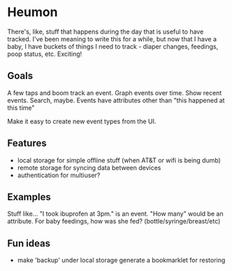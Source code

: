# Heumon

There's, like, stuff that happens during the day that is useful to have
tracked. I've been meaning to write this for a while, but now that I have a
baby, I have buckets of things I need to track - diaper changes, feedings, poop
status, etc. Exciting!

## Goals

A few taps and boom track an event. Graph events over time. Show recent events.
Search, maybe. Events have attributes other than "this happened at this time"

Make it easy to create new event types from the UI.

## Features

* local storage for simple offline stuff (when AT&T or wifi is being dumb)
* remote storage for syncing data between devices
* authentication for multiuser?

## Examples

Stuff like... "I took ibuprofen at 3pm." is an event. "How many" would be an
attribute. For baby feedings, how was she fed? (bottle/syringe/breast/etc)


## Fun ideas

* make 'backup' under local storage generate a bookmarklet for restoring
